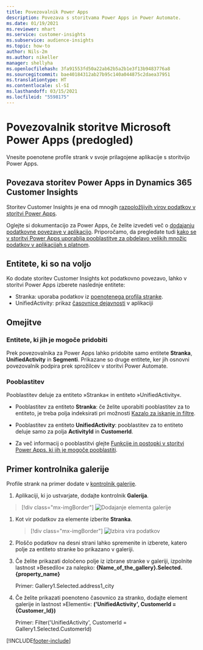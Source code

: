 ```yaml
---
title: Povezovalnik Power Apps
description: Povezava s storitvama Power Apps in Power Automate.
ms.date: 01/19/2021
ms.reviewer: mhart
ms.service: customer-insights
ms.subservice: audience-insights
ms.topic: how-to
author: Nils-2m
ms.author: nikeller
manager: shellyha
ms.openlocfilehash: 3fa91553fd50a22ab62b5a2b1e3f13b9483776a8
ms.sourcegitcommit: bae40184312ab27b95c140a044875c2daea37951
ms.translationtype: HT
ms.contentlocale: sl-SI
ms.lasthandoff: 03/15/2021
ms.locfileid: "5598175"
---
```

# <a name="microsoft-power-apps-connector-preview"></a>Povezovalnik storitve Microsoft Power Apps (predogled)

Vnesite poenotene profile strank v svoje prilagojene aplikacije s storitvijo Power Apps.

## <a name="connect-power-apps-and-dynamics-365-customer-insights"></a>Povezava storitev Power Apps in Dynamics 365 Customer Insights

Storitev Customer Insights je ena od mnogih [razpoložljivih virov podatkov v storitvi Power Apps](/powerapps/maker/canvas-apps/working-with-data-sources).

Oglejte si dokumentacijo za Power Apps, če želite izvedeti več o [dodajanju podatkovne povezave v aplikacijo](/powerapps/maker/canvas-apps/add-data-connection). Priporočamo, da pregledate tudi [kako se v storitvi Power Apps uporablja pooblastitve za obdelavo velikih množic podatkov v aplikacijah s platnom](/powerapps/maker/canvas-apps/delegation-overview).

## <a name="available-entities"></a>Entitete, ki so na voljo

Ko dodate storitev Customer Insights kot podatkovno povezavo, lahko v storitvi Power Apps izberete naslednje entitete:

- Stranka: uporaba podatkov iz [poenotenega profila stranke](customer-profiles.md).
- UnifiedActivity: prikaz [časovnice dejavnosti](activities.md) v aplikaciji

## <a name="limitations"></a>Omejitve

### <a name="retrievable-entities"></a>Entitete, ki jih je mogoče pridobiti

Prek povezovalnika za Power Apps lahko pridobite samo entitete **Stranka**, **UnifiedActivity** in **Segmenti**. Prikazane so druge entitete, ker jih osnovni povezovalnik podpira prek sprožilcev v storitvi Power Automate.  

### <a name="delegation"></a>Pooblastitev

Pooblastitev deluje za entiteto »Stranka« in entiteto »UnifiedActivity«. 

- Pooblastitev za entiteto **Stranka**: če želite uporabiti pooblastitev za to entiteto, je treba polja indeksirati pri možnosti [Kazalo za iskanje in filtre](search-filter-index.md).  

- Pooblastitev za entiteto **UnifiedActivity**: pooblastitev za to entiteto deluje samo za polja **ActivityId** in **CustomerId**.  

- Za več informacij o pooblastitvi glejte [Funkcije in postopki v storitvi Power Apps. ki jih je mogoče pooblastiti](/connectors/commondataservice/#power-apps-delegable-functions-and-operations-for-the-cds-for-apps). 

## <a name="example-gallery-control"></a>Primer kontrolnika galerije

Profile strank na primer dodate v [kontrolnik galerije](/powerapps/maker/canvas-apps/add-gallery).

1. Aplikaciji, ki jo ustvarjate, dodajte kontrolnik **Galerija**.

> [!div class="mx-imgBorder"]
> ![Dodajanje elementa galerije](media/connector-powerapps9.png "Dodajanje elementa galerije")

1. Kot vir podatkov za elemente izberite **Stranka**.

    > [!div class="mx-imgBorder"]
    > ![Izbira vira podatkov](media/choose-datasource-powerapps.png "Izbira vira podatkov")

1. Ploščo podatkov na desni strani lahko spremenite in izberete, katero polje za entiteto stranke bo prikazano v galeriji.

1. Če želite prikazati določeno polje iz izbrane stranke v galeriji, izpolnite lastnost »Besedilo« za nalepko: **{Name_of_the_gallery}.Selected.{property_name}**

    Primer: Gallery1.Selected.address1_city

1. Če želite prikazati poenoteno časovnico za stranko, dodajte element galerije in lastnost »Elementi«: **('UnifiedActivity', CustomerId = {Customer_Id})**

    Primer: Filter('UnifiedActivity', CustomerId = Gallery1.Selected.CustomerId)


[!INCLUDE[footer-include](../includes/footer-banner.md)]